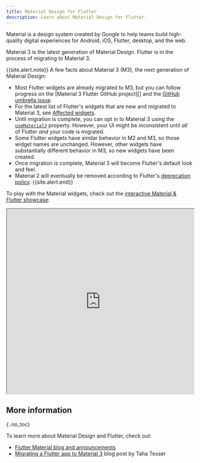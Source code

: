 ```yaml
---
title: Material Design for Flutter
description: Learn about Material Design for Flutter.
---
```


Material is a design system created by Google to
help teams build high-quality digital experiences
for Android, iOS, Flutter, desktop, and the web.

Material 3 is the latest generation of Material Design.
Flutter is in the process of migrating to Material 3.

{{site.alert.note}}
  A few facts about Material 3 (M3),
  the next generation of Material Design:

  * Most Flutter widgets are already migrated to M3,
    but you can follow progress on the
    [Material 3 Flutter GitHub project][] and the
    [GitHub umbrella issue][].
  * For the latest list of Flutter's widgets that
    are new and migrated to Material 3, see
    [Affected widgets][].
  * Until migration is complete, you can opt in to
    Material 3 using the [`useMaterial3`][] property.
    However, your UI might be inconsistent until
    _all_ of Flutter _and_ your code is migrated.
  * Some Flutter widgets have similar behavior in M2 and
    M3, so those widget names are unchanged.
    However, other widgets have substantially different
    behavior in M3, so new widgets have been created.
  * Once migration is complete, Material 3 will
    become Flutter's default look and feel.
  * Material 2 will eventually be removed according
    to Flutter's [deprecation policy][].
{{site.alert.end}}

[Affected widgets]: {{site.api}}/flutter/material/ThemeData/useMaterial3.html#affected-widgets
[deprecation policy]: {{site.url}}/resources/compatibility
[GitHub umbrella issue]: {{site.github}}//flutter/flutter/issues/91605
[demo]: https://flutter.github.io/samples/web/material_3_demo/#/
[Material 3/Flutter GitHub project]: {{site.github}}/orgs/flutter/projects/19/views/22
[`useMaterial3`]: {{site.api}}/flutter/material/ThemeData/useMaterial3.html

To play with the Material widgets, check out the
[interactive Material & Flutter showcase][demo]:

<iframe src="https://flutter.github.io/samples/web/material_3_demo/#/"
        width="100%" height="500px" title="Material 3 Demo App"></iframe>


## More information
{:.no_toc}

To learn more about Material Design and Flutter,
check out:    

* [Flutter Material blog and announcements][]
* [Migrating a Flutter app to Material 3][] blog post by Taha Tesser


[Flutter Material blog and announcements]: https://m3.material.io/develop/flutter
[Migrating a Flutter app to Material 3]: https://blog.codemagic.io/migrating-a-flutter-app-to-material-3/
